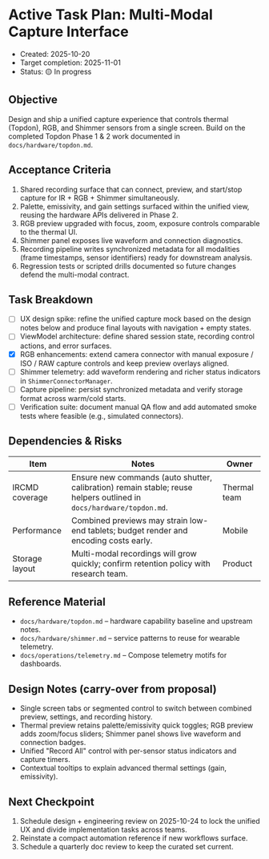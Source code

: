 # Active Task Plan: Multi-Modal Capture Interface

- Created: 2025-10-20
- Target completion: 2025-11-01
- Status: 🟡 In progress

## Objective

Design and ship a unified capture experience that controls thermal (Topdon),
RGB, and Shimmer sensors from a single screen. Build on the completed Topdon
Phase 1 & 2 work documented in `docs/hardware/topdon.md`.

## Acceptance Criteria

1. Shared recording surface that can connect, preview, and start/stop capture
   for IR + RGB + Shimmer simultaneously.
2. Palette, emissivity, and gain settings surfaced within the unified view,
   reusing the hardware APIs delivered in Phase 2.
3. RGB preview upgraded with focus, zoom, exposure controls comparable to the
   thermal UI.
4. Shimmer panel exposes live waveform and connection diagnostics.
5. Recording pipeline writes synchronized metadata for all modalities (frame
   timestamps, sensor identifiers) ready for downstream analysis.
6. Regression tests or scripted drills documented so future changes defend the
   multi-modal contract.

## Task Breakdown

- [ ] UX design spike: refine the unified capture mock based on the design
  notes below and produce final layouts with navigation + empty states.
- [ ] ViewModel architecture: define shared session state, recording control
  actions, and error surfaces.
- [x] RGB enhancements: extend camera connector with manual exposure / ISO /
  RAW capture controls and keep preview overlays aligned.
- [ ] Shimmer telemetry: add waveform rendering and richer status indicators in
  `ShimmerConnectorManager`.
- [ ] Capture pipeline: persist synchronized metadata and verify storage format
  across warm/cold starts.
- [ ] Verification suite: document manual QA flow and add automated smoke tests
  where feasible (e.g., simulated connectors).

## Dependencies & Risks

| Item           | Notes                                                                                                                  | Owner        |
|----------------|------------------------------------------------------------------------------------------------------------------------|--------------|
| IRCMD coverage | Ensure new commands (auto shutter, calibration) remain stable; reuse helpers outlined in `docs/hardware/topdon.md`. | Thermal team |
| Performance    | Combined previews may strain low-end tablets; budget render and encoding costs early.                                  | Mobile       |
| Storage layout | Multi-modal recordings will grow quickly; confirm retention policy with research team.                                 | Product      |

## Reference Material

- `docs/hardware/topdon.md` – hardware capability baseline and upstream notes.
- `docs/hardware/shimmer.md` – service patterns to reuse for wearable telemetry.
- `docs/operations/telemetry.md` – Compose telemetry motifs for dashboards.

## Design Notes (carry-over from proposal)

- Single screen tabs or segmented control to switch between combined preview,
  settings, and recording history.
- Thermal preview retains palette/emissivity quick toggles; RGB preview adds
  zoom/focus sliders; Shimmer panel shows live waveform and connection badges.
- Unified "Record All" control with per-sensor status indicators and capture
  timers.
- Contextual tooltips to explain advanced thermal settings (gain, emissivity).

## Next Checkpoint

1. Schedule design + engineering review on 2025-10-24 to lock the unified UX
   and divide implementation tasks across teams.
2. Reinstate a compact automation reference if new workflows surface.
3. Schedule a quarterly doc review to keep the curated set current.
